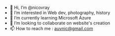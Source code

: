 - 👋 Hi, I’m @nicovray
- 👀 I’m interested in Web dev, photography, history
- 🌱 I’m currently learning Microsoft Azure
- 💞️ I’m looking to collaborate on website's creation
- 📫 How to reach me : auvnic@gmail.com

<!---
nicovray/nicovray is a ✨ special ✨ repository because its `README.md` (this file) appears on your GitHub profile.
You can click the Preview link to take a look at your changes.
--->
